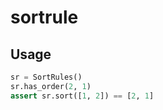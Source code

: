 # sortrule

## Usage

``` py
sr = SortRules()
sr.has_order(2, 1)
assert sr.sort([1, 2]) == [2, 1]
```
